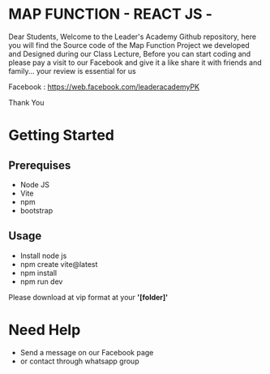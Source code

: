 # MAP FUNCTION - REACT JS - 

Dear Students, Welcome to the Leader's Academy Github repository, here you will find the Source code of the Map Function Project we developed and Designed during our Class Lecture, Before you can start coding and please pay a visit to our Facebook and give it a like share it with friends and family... your review is essential for us 

Facebook : https://web.facebook.com/leaderacademyPK

Thank You

# Getting Started

## Prerequises
* Node JS
* Vite
* npm
* bootstrap

## Usage
* Install node js
* npm create vite@latest
* npm install
* npm run dev

Please download at vip format at your **'[folder]'** 

# Need Help
* Send a message on our Facebook page
* or contact through whatsapp group
